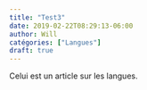 ```yaml
---
title: "Test3"
date: 2019-02-22T08:29:13-06:00
author: Will
catégories: ["Langues"]
draft: true
---
```


Celui est un article sur les langues.
